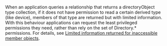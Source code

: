 
<!-- markdownlint-disable MD041-->

When an application queries a relationship that returns a directoryObject type collection, if it does not have permission to read a certain derived type (like device), members of that type are returned but with limited information. With this behaviour applications can request the least privileged permissions they need, rather than rely on the set of Directory.* permissions. For details, see [Limited information returned for inaccessible member objects](/graph/permissions-reference#limited-information-returned-for-inaccessible-member-objects).

